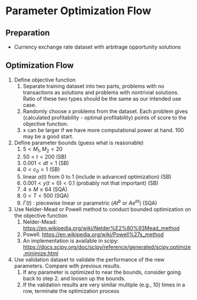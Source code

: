 # Parameter Optimization Flow

## Preparation

- Currency exchange rate dataset with arbitrage opportunity solutions

## Optimization Flow

1. Define objective function
   1. Separate training dataset into two parts, problems with no transactions as solutions and problems with nontrivial solutions. Ratio of these two types should be the same as our intended use case.
   2. Randomly choose x problems from the dataset. Each problem gives (calculated profitability - optimal profitability) points of score to the objective function.
   3. x can be larger if we have more computational power at hand. 100 may be a good start.
2. Define parameter bounds (guess what is reasonable)
   1. $5 < M_1, M_2 < 20$
   2. $50 < t < 200$ (SB)
   3. $0.001 < dt < 1$ (SB)
   4. $0 < c_0 < 1$ (SB)
   5. linear $a(t)$ from 0 to 1 (include in advanced optimization) (SB)
   6. $0.001 < y(t=0) < 0.1$ (probably not that important) (SB)
   7. $4 \leq M \leq 64$ (SQA)
   8. $0 < T < 500$ (SQA)
   9. $\Gamma(t)$ : piecewise linear or parametric ($At^b$ or $Ae^{bt}$) (SQA)
3. Use Nelder-Mead or Powell method to conduct bounded optimization on the objective function
   1. Nelder-Mead: https://en.wikipedia.org/wiki/Nelder%E2%80%93Mead_method
   2. Powell: https://en.wikipedia.org/wiki/Powell%27s_method
   3. An implementation is available in scipy: https://docs.scipy.org/doc/scipy/reference/generated/scipy.optimize.minimize.html
4. Use validation dataset to validate the performance of the new parameters. Compare with previous results.
   1. If any parameter is optimized to near the bounds, consider going back to step 2. and loosen up the bounds.
   2. If the validation results are very similar multiple (e.g., 10) times in a row, terminate the optimization process
